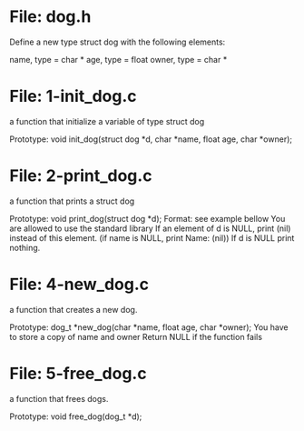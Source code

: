 # File: dog.h
Define a new type struct dog with the following elements:

name, type = char * age, type = float owner, type = char *

# File: 1-init_dog.c
a function that initialize a variable of type struct dog

Prototype: void init_dog(struct dog *d, char *name, float age, char *owner);

# File: 2-print_dog.c
a function that prints a struct dog

Prototype: void print_dog(struct dog *d); Format: see example bellow You are allowed to use the standard library If an element of d is NULL, print (nil) instead of this element. (if name is NULL, print Name: (nil)) If d is NULL print nothing.

# File: 4-new_dog.c
a function that creates a new dog.

Prototype: dog_t *new_dog(char *name, float age, char *owner); You have to store a copy of name and owner Return NULL if the function fails

# File: 5-free_dog.c
a function that frees dogs.

Prototype: void free_dog(dog_t *d);
